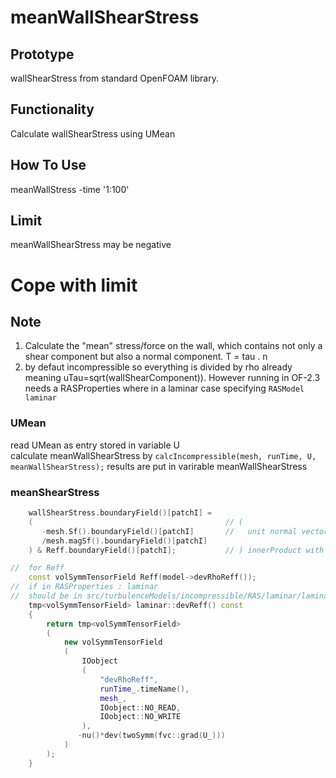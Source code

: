 # meanWallShearStress

## Prototype
wallShearStress from standard OpenFOAM library.

## Functionality
Calculate wallShearStress using UMean

## How To Use
meanWallStress -time '1:100'

## Limit
meanWallShearStress may be negative

# Cope with limit

## Note
1. Calculate the "mean" stress/force on the wall, which contains not only a shear component but also a normal component.
T = tau . n   
2. by defaut incompressible so everything is divided by rho already meaning uTau=sqrt(wallShearComponent)). However running in OF-2.3 needs a RASProperties where in a laminar case specifying `RASModel laminar`
### UMean
read UMean as entry stored in variable U   
calculate meanWallShearStress by `calcIncompressible(mesh, runTime, U, meanWallShearStress);` results are put in varirable meanWallShearStress
### meanShearStress
```cpp
    wallShearStress.boundaryField()[patchI] =
    (											// (
       -mesh.Sf().boundaryField()[patchI]       //   unit normal vector
       /mesh.magSf().boundaryField()[patchI]
    ) & Reff.boundaryField()[patchI];           // ) innerProduct with the stressTensor

//  for Reff
	const volSymmTensorField Reff(model->devRhoReff());	
//  if in RASProperties : laminar
//  should be in src/turbulenceModels/incompressible/RAS/laminar/laminar.C
	tmp<volSymmTensorField> laminar::devReff() const
	{
	    return tmp<volSymmTensorField>
	    (
	        new volSymmTensorField
	        (
	            IOobject
	            (
	                "devRhoReff",
	                runTime_.timeName(),
	                mesh_,
	                IOobject::NO_READ,
	                IOobject::NO_WRITE
	            ),
	           -nu()*dev(twoSymm(fvc::grad(U_)))
	        )
	    );
	}
```
